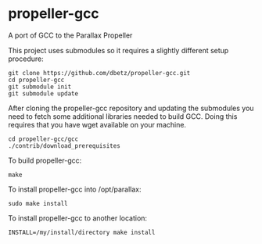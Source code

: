 # propeller-gcc
A port of GCC to the Parallax Propeller

This project uses submodules so it requires a slightly different setup procedure:

    git clone https://github.com/dbetz/propeller-gcc.git
    cd propeller-gcc
    git submodule init
    git submodule update

After cloning the propeller-gcc repository and updating the submodules you need to
fetch some additional libraries needed to build GCC. Doing this requires that you
have wget available on your machine.

    cd propeller-gcc/gcc
    ./contrib/download_prerequisites
    
To build propeller-gcc:

    make
    
To install propeller-gcc into /opt/parallax:

    sudo make install
    
To install propeller-gcc to another location:

    INSTALL=/my/install/directory make install
